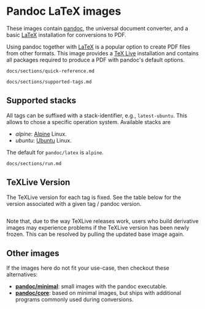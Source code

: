 Pandoc LaTeX images
==================================================================

These images contain [pandoc][], the universal document converter,
and a basic [LaTeX] installation for conversions to PDF.

Using pandoc together with [LaTeX] is a popular option to create
PDF files from other formats. This image provides a [TeX Live]
installation and contains all packages required to produce a PDF
with pandoc's default options.

[pandoc]: https://pandoc.org/
[LaTeX]: https://latex-project.org/
[TeX Live]: https://www.tug.org/texlive/

``` include
docs/sections/quick-reference.md
```

``` include
docs/sections/supported-tags.md
```

Supported stacks <a name="supported-stacks"></a>
------------------------------------------------------------------

All tags can be suffixed with a stack-identifier, e.g.,
`latest-ubuntu`. This allows to chose a specific operation system.
Available stacks are

- *alpine*: [Alpine] Linux.
- *ubuntu*: [Ubuntu] Linux.

The default for `pandoc/latex` is `alpine`.

[Alpine]: https://alpinelinux.org/
[Ubuntu]: https://ubuntu.org/


``` include
docs/sections/run.md
```

TeXLive Version
------------------------------------------------------------------

The TeXLive version for each tag is fixed. See the table below
for the version associated with a given tag / pandoc version.

``` texlive-versions
```

Note that, due to the way TeXLive releases work, users who build
derivative images may experience problems if the TeXLive version
has been newly frozen. This can be resolved by pulling the
updated base image again.

Other images
------------------------------------------------------------------

If the images here do not fit your use-case, then checkout these
alternatives:

-   [**pandoc/minimal**][]: small images with the pandoc executable.
-   [**pandoc/core**][]: based on minimal images, but ships with
    additional programs commonly used during conversions.

[**pandoc/minimal**]: https://hub.docker.com/r/pandoc/minimal
[**pandoc/core**]: https://hub.docker.com/r/pandoc/core
